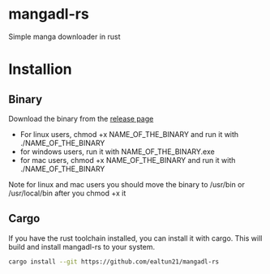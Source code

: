 # mangadl-rs
Simple manga downloader in rust

# Installion

## Binary 

Download the binary from the [release page](https://github.com/ealtun21/mangadl-rs/releases)

* For linux users, chmod +x NAME_OF_THE_BINARY and run it with ./NAME_OF_THE_BINARY
* for windows users, run it with NAME_OF_THE_BINARY.exe
* for mac users, chmod +x NAME_OF_THE_BINARY and run it with ./NAME_OF_THE_BINARY
 
Note for linux and mac users you should move the binary to /usr/bin or /usr/local/bin after you chmod +x it


## Cargo

If you have the rust toolchain installed, you can install it with cargo.
This will build and install mangadl-rs to your system.

```bash
cargo install --git https://github.com/ealtun21/mangadl-rs
```
